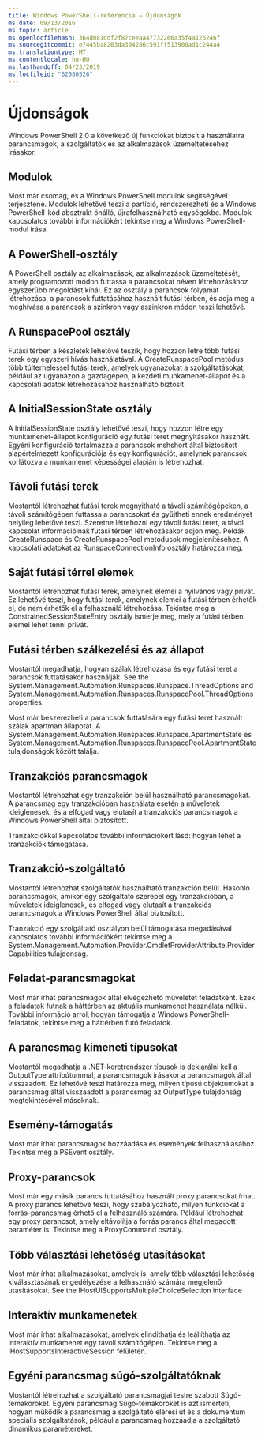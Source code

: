 ```yaml
---
title: Windows PowerShell-referencia – Újdonságok
ms.date: 09/13/2016
ms.topic: article
ms.openlocfilehash: 364d081ddf2f87ceeaa47732266a35f4a126246f
ms.sourcegitcommit: e7445ba8203da304286c591ff513900ad1c244a4
ms.translationtype: MT
ms.contentlocale: hu-HU
ms.lasthandoff: 04/23/2019
ms.locfileid: "62080526"
---
```

# <a name="whats-new"></a>Újdonságok

Windows PowerShell 2.0 a következő új funkciókat biztosít a használatra parancsmagok, a szolgáltatók és az alkalmazások üzemeltetéséhez írásakor.

## <a name="modules"></a>Modulok

Most már csomag, és a Windows PowerShell modulok segítségével terjesztené. Modulok lehetővé teszi a partíció, rendszerezheti és a Windows PowerShell-kód absztrakt önálló, újrafelhasználható egységekbe. Modulok kapcsolatos további információkért tekintse meg a Windows PowerShell-modul írása.

## <a name="the-powershell-class"></a>A PowerShell-osztály

A PowerShell osztály az alkalmazások, az alkalmazások üzemeltetését, amely programozott módon futtassa a parancsokat néven létrehozásához egyszerűbb megoldást kínál. Ez az osztály a parancsok folyamat létrehozása, a parancsok futtatásához használt futási térben, és adja meg a meghívása a parancsok a szinkron vagy aszinkron módon teszi lehetővé.

## <a name="the-runspacepool-class"></a>A RunspacePool osztály

Futási térben a készletek lehetővé teszik, hogy hozzon létre több futási terek egy egyszeri hívás használatával. A CreateRunspacePool metódus több túlterheléssel futási terek, amelyek ugyanazokat a szolgáltatásokat, például az ugyanazon a gazdagépen, a kezdeti munkamenet-állapot és a kapcsolati adatok létrehozásához használható biztosít.

## <a name="the-initialsessionstate-class"></a>A InitialSessionState osztály

A InitialSessionState osztály lehetővé teszi, hogy hozzon létre egy munkamenet-állapot konfiguráció egy futási teret megnyitásakor használt. Egyéni konfiguráció tartalmazza a parancsok mshshort által biztosított alapértelmezett konfigurációja és egy konfigurációt, amelynek parancsok korlátozva a munkamenet képességei alapján is létrehozhat.

## <a name="remote-runspaces"></a>Távoli futási terek

Mostantól létrehozhat futási terek megnyitható a távoli számítógépeken, a távoli számítógépen futtassa a parancsokat és gyűjtheti ennek eredményét helyileg lehetővé teszi. Szeretne létrehozni egy távoli futási teret, a távoli kapcsolat információinak futási térben létrehozásakor adjon meg. Példák CreateRunspace és CreateRunspacePool metódusok megjelenítéséhez. A kapcsolati adatokat az RunspaceConnectionInfo osztály határozza meg.

## <a name="private-runspace-elements"></a>Saját futási térrel elemek

Mostantól létrehozhat futási terek, amelynek elemei a nyilvános vagy privát. Ez lehetővé teszi, hogy futási terek, amelynek elemei a futási térben érhetők el, de nem érhetők el a felhasználó létrehozása. Tekintse meg a ConstrainedSessionStateEntry osztály ismerje meg, mely a futási térben elemei lehet tenni privát.

## <a name="runspace-threading-modes-and-apartment-state"></a>Futási térben szálkezelési és az állapot

Mostantól megadhatja, hogyan szálak létrehozása és egy futási teret a parancsok futtatásakor használják. See the System.Management.Automation.Runspaces.Runspace.ThreadOptions and System.Management.Automation.Runspaces.RunspacePool.ThreadOptions properties.

Most már beszerezheti a parancsok futtatására egy futási teret használt szálak apartman állapotát. A System.Management.Automation.Runspaces.Runspace.ApartmentState és System.Management.Automation.Runspaces.RunspacePool.ApartmentState tulajdonságok között találja.

## <a name="transaction-cmdlets"></a>Tranzakciós parancsmagok

Mostantól létrehozhat egy tranzakción belül használható parancsmagokat. A parancsmag egy tranzakcióban használata esetén a műveletek ideiglenesek, és a elfogad vagy elutasít a tranzakciós parancsmagok a Windows PowerShell által biztosított.

Tranzakciókkal kapcsolatos további információkért lásd: hogyan lehet a tranzakciók támogatása.

## <a name="transaction-provider"></a>Tranzakció-szolgáltató

Mostantól létrehozhat szolgáltatók használható tranzakción belül. Hasonló parancsmagok, amikor egy szolgáltató szerepel egy tranzakcióban, a műveletek ideiglenesek, és elfogad vagy elutasít a tranzakciós parancsmagok a Windows PowerShell által biztosított.

Tranzakció egy szolgáltató osztályon belül támogatása megadásával kapcsolatos további információkért tekintse meg a System.Management.Automation.Provider.CmdletProviderAttribute.ProviderCapabilities tulajdonság.

## <a name="job-cmdlets"></a>Feladat-parancsmagokat

Most már írhat parancsmagok által elvégezhető műveletet feladatként. Ezek a feladatok futnak a háttérben az aktuális munkamenet használata nélkül. További információ arról, hogyan támogatja a Windows PowerShell-feladatok, tekintse meg a háttérben futó feladatok.

## <a name="cmdlet-output-types"></a>A parancsmag kimeneti típusokat

Mostantól megadhatja a .NET-keretrendszer típusok is deklarálni kell a OutputType attribútummal, a parancsmagok írásakor a parancsmagok által visszaadott. Ez lehetővé teszi határozza meg, milyen típusú objektumokat a parancsmag által visszaadott a parancsmag az OutputType tulajdonság megtekintésével másoknak.

## <a name="event-support"></a>Esemény-támogatás

Most már írhat parancsmagok hozzáadása és események felhasználásához. Tekintse meg a PSEvent osztály.

## <a name="proxy-commands"></a>Proxy-parancsok

Most már egy másik parancs futtatásához használt proxy parancsokat írhat. A proxy parancs lehetővé teszi, hogy szabályozható, milyen funkciókat a forrás-parancsmag érhető el a felhasználó számára. Például létrehozhat egy proxy parancsot, amely eltávolítja a forrás parancs által megadott paraméter is. Tekintse meg a ProxyCommand osztály.

## <a name="multiple-choice-prompts"></a>Több választási lehetőség utasításokat

Most már írhat alkalmazásokat, amelyek is, amely több választási lehetőség kiválasztásának engedélyezése a felhasználó számára megjelenő utasításokat. See the IHostUISupportsMultipleChoiceSelection interface

## <a name="interactive-sessions"></a>Interaktív munkamenetek

Most már írhat alkalmazásokat, amelyek elindíthatja és leállíthatja az interaktív munkamenet egy távoli számítógépen.
Tekintse meg a IHostSupportsInteractiveSession felületen.

## <a name="custom-cmdlet-help-for-providers"></a>Egyéni parancsmag súgó-szolgáltatóknak

Mostantól létrehozhat a szolgáltató parancsmagjai testre szabott Súgó-témaköröket. Egyéni parancsmag Súgó-témaköröket is azt ismerteti, hogyan működik a parancsmag a szolgáltató elérési út és a dokumentum speciális szolgáltatások, például a parancsmag hozzáadja a szolgáltató dinamikus paramétereket.
